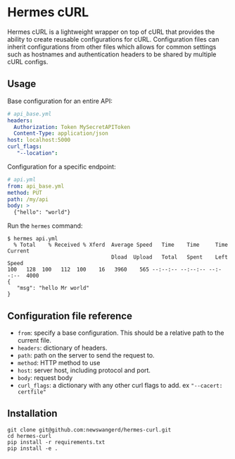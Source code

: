 # Hermes cURL

Hermes cURL is a lightweight wrapper on top of cURL that provides the ability to create reusable configurations for cURL. Configuration files can inherit configurations from other files which allows for common settings such as hostnames and authentication headers to be shared by multiple cURL configs.

## Usage

Base configuration for an entire API:

```yaml
# api_base.yml
headers:
  Authorization: Token MySecretAPIToken
  Content-Type: application/json
host: localhost:5000
curl_flags:
   "--location":
```

Configuration for a specific endpoint:

```yaml
# api.yml
from: api_base.yml
method: PUT
path: /my/api
body: >
  {"hello": "world"}
```

Run the `hermes` command:

```
$ hermes api.yml
  % Total    % Received % Xferd  Average Speed   Time    Time     Time  Current
                                 Dload  Upload   Total   Spent    Left  Speed
100   128  100   112  100    16   3960    565 --:--:-- --:--:-- --:--:--  4000
{
   "msg": "hello Mr world"
}
```

## Configuration file reference

- `from`: specify a base configuration. This should be a relative path to the current file.
- `headers`: dictionary of headers.
- `path`: path on the server to send the request to.
- `method`: HTTP method to use
- `host`: server host, including protocol and port.
- `body`: request body
- `curl_flags`: a dictionary with any other curl flags to add. ex `"--cacert: certfile"`

## Installation

```
git clone git@github.com:newswangerd/hermes-curl.git
cd hermes-curl
pip install -r requirements.txt
pip install -e .
```
